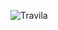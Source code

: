 ![Travila](https://user-images.githubusercontent.com/122812129/218643216-4623cc57-3d4b-4d30-b97c-d180dd730e20.png)
